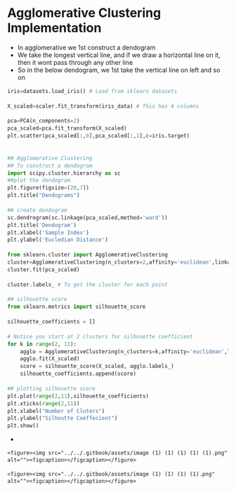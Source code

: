 # Agglomerative Clustering Implementation

* &#x20;In agglomerative we 1st construct a dendogram
* We take the longest vertical line, and if we draw a horizontal line on it, then it wont pass through any other line
* So in the below dendogram, we 1st take the vertical line on left and so on

```python
iris=datasets.load_iris() # Load from sklearn datasets

X_scaled=scaler.fit_transform(iris_data) # This has 4 columns

pca=PCA(n_components=2)
pca_scaled=pca.fit_transform(X_scaled)
plt.scatter(pca_scaled[:,0],pca_scaled[:,1],c=iris.target)


## Agglomerative Clustering
## To construct a dendogram
import scipy.cluster.hierarchy as sc
##plot the dendogram
plt.figure(figsize=(20,7))
plt.title("Dendograms")

## create dendogram
sc.dendrogram(sc.linkage(pca_scaled,method='ward'))
plt.title('Dendogram')
plt.xlabel('Sample Index')
plt.ylabel('Eucledian Distance')

from sklearn.cluster import AgglomerativeClustering
cluster=AgglomerativeClustering(n_clusters=2,affinity='euclidean',linkage='ward')
cluster.fit(pca_scaled)

cluster.labels_ # To get the cluster for each point

## silhouette score
from sklearn.metrics import silhouette_score

silhouette_coefficients = []

# Notice you start at 2 clusters for silhouette coefficient
for k in range(2, 11):
    agglo = AgglomerativeClustering(n_clusters=k,affinity='euclidean',linkage='ward')
    agglo.fit(X_scaled)
    score = silhouette_score(X_scaled, agglo.labels_)
    silhouette_coefficients.append(score)

## plotting silhouette score
plt.plot(range(2,11),silhouette_coefficients)
plt.xticks(range(2,11))
plt.xlabel("Number of Cluters")
plt.ylabel("Silhoutte Coeffecient")
plt.show()


```

*

    <figure><img src="../../.gitbook/assets/image (1) (1) (1) (1) (1).png" alt=""><figcaption></figcaption></figure>

    <figure><img src="../../.gitbook/assets/image (1) (1) (1) (1).png" alt=""><figcaption></figcaption></figure>
